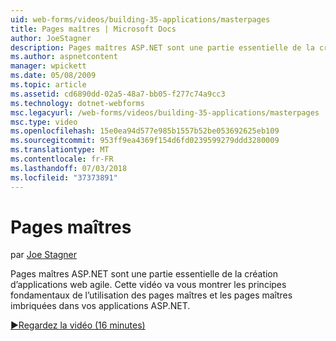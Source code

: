 ```yaml
---
uid: web-forms/videos/building-35-applications/masterpages
title: Pages maîtres | Microsoft Docs
author: JoeStagner
description: Pages maîtres ASP.NET sont une partie essentielle de la création d’applications web agile. Cette vidéo va vous montrer les principes fondamentaux de l’utilisation des pages maîtres et les pages maîtres imbriquées dans...
ms.author: aspnetcontent
manager: wpickett
ms.date: 05/08/2009
ms.topic: article
ms.assetid: cd6890dd-02a5-48a7-bb05-f277c74a9cc3
ms.technology: dotnet-webforms
msc.legacyurl: /web-forms/videos/building-35-applications/masterpages
msc.type: video
ms.openlocfilehash: 15e0ea94d577e985b1557b52be053692625eb109
ms.sourcegitcommit: 953ff9ea4369f154d6fd0239599279ddd3280009
ms.translationtype: MT
ms.contentlocale: fr-FR
ms.lasthandoff: 07/03/2018
ms.locfileid: "37373891"
---
```

<a name="masterpages"></a>Pages maîtres
====================
par [Joe Stagner](https://github.com/JoeStagner)

Pages maîtres ASP.NET sont une partie essentielle de la création d’applications web agile. Cette vidéo va vous montrer les principes fondamentaux de l’utilisation des pages maîtres et les pages maîtres imbriquées dans vos applications ASP.NET.

[&#9654;Regardez la vidéo (16 minutes)](https://channel9.msdn.com/Blogs/ASP-NET-Site-Videos/masterpages)
